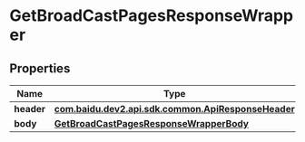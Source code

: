 

# GetBroadCastPagesResponseWrapper


## Properties

Name | Type | Description | Notes
------------ | ------------- | ------------- | -------------
**header** | [**com.baidu.dev2.api.sdk.common.ApiResponseHeader**](com.baidu.dev2.api.sdk.common.ApiResponseHeader.md) |  |  [optional]
**body** | [**GetBroadCastPagesResponseWrapperBody**](GetBroadCastPagesResponseWrapperBody.md) |  |  [optional]



